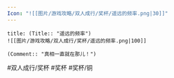 ```yaml
---
Icon: "![[图片/游戏攻略/双人成行/奖杯/遥远的频率.png|30]]"
---
```

```ad-common-bronze-trophy
title: (Title:: "遥远的频率")
![[图片/游戏攻略/双人成行/奖杯/遥远的频率.png|100]]

(Comment:: "真相一直就在那儿！")
```

#双人成行/奖杯 #奖杯 #奖杯/铜
